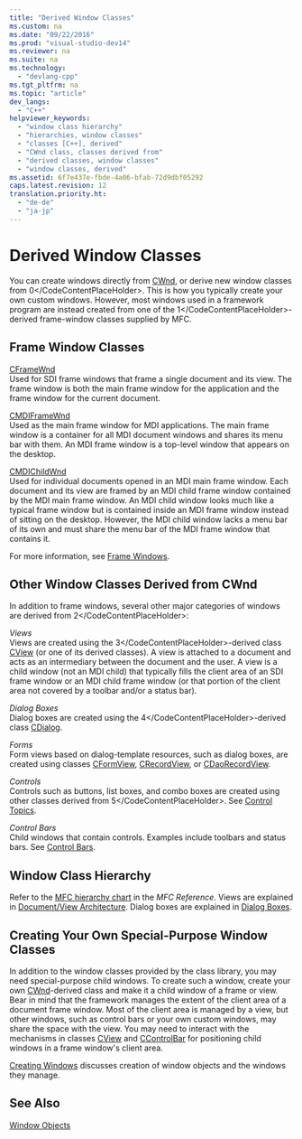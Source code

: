 ```yaml
---
title: "Derived Window Classes"
ms.custom: na
ms.date: "09/22/2016"
ms.prod: "visual-studio-dev14"
ms.reviewer: na
ms.suite: na
ms.technology: 
  - "devlang-cpp"
ms.tgt_pltfrm: na
ms.topic: "article"
dev_langs: 
  - "C++"
helpviewer_keywords: 
  - "window class hierarchy"
  - "hierarchies, window classes"
  - "classes [C++], derived"
  - "CWnd class, classes derived from"
  - "derived classes, window classes"
  - "window classes, derived"
ms.assetid: 6f7e437e-fbde-4a06-bfab-72d9dbf05292
caps.latest.revision: 12
translation.priority.ht: 
  - "de-de"
  - "ja-jp"
---
```

# Derived Window Classes
You can create windows directly from [CWnd](../vs140/cwnd-class.md), or derive new window classes from <CodeContentPlaceHolder>0\</CodeContentPlaceHolder>. This is how you typically create your own custom windows. However, most windows used in a framework program are instead created from one of the <CodeContentPlaceHolder>1\</CodeContentPlaceHolder>-derived frame-window classes supplied by MFC.  
  
## Frame Window Classes  
 [CFrameWnd](../vs140/cframewnd-class.md)  
 Used for SDI frame windows that frame a single document and its view. The frame window is both the main frame window for the application and the frame window for the current document.  
  
 [CMDIFrameWnd](../vs140/cmdiframewnd-class.md)  
 Used as the main frame window for MDI applications. The main frame window is a container for all MDI document windows and shares its menu bar with them. An MDI frame window is a top-level window that appears on the desktop.  
  
 [CMDIChildWnd](../vs140/cmdichildwnd-class.md)  
 Used for individual documents opened in an MDI main frame window. Each document and its view are framed by an MDI child frame window contained by the MDI main frame window. An MDI child window looks much like a typical frame window but is contained inside an MDI frame window instead of sitting on the desktop. However, the MDI child window lacks a menu bar of its own and must share the menu bar of the MDI frame window that contains it.  
  
 For more information, see [Frame Windows](../vs140/frame-windows.md).  
  
## Other Window Classes Derived from CWnd  
 In addition to frame windows, several other major categories of windows are derived from <CodeContentPlaceHolder>2\</CodeContentPlaceHolder>:  
  
 *Views*  
 Views are created using the <CodeContentPlaceHolder>3\</CodeContentPlaceHolder>-derived class [CView](../vs140/cview-class.md) (or one of its derived classes). A view is attached to a document and acts as an intermediary between the document and the user. A view is a child window (not an MDI child) that typically fills the client area of an SDI frame window or an MDI child frame window (or that portion of the client area not covered by a toolbar and/or a status bar).  
  
 *Dialog Boxes*  
 Dialog boxes are created using the <CodeContentPlaceHolder>4\</CodeContentPlaceHolder>-derived class [CDialog](../vs140/cdialog-class.md).  
  
 *Forms*  
 Form views based on dialog-template resources, such as dialog boxes, are created using classes [CFormView](../vs140/cformview-class.md), [CRecordView](../vs140/crecordview-class.md), or [CDaoRecordView](../vs140/cdaorecordview-class.md).  
  
 *Controls*  
 Controls such as buttons, list boxes, and combo boxes are created using other classes derived from <CodeContentPlaceHolder>5\</CodeContentPlaceHolder>. See [Control Topics](../vs140/controls--mfc-.md).  
  
 *Control Bars*  
 Child windows that contain controls. Examples include toolbars and status bars. See [Control Bars](../vs140/control-bars.md).  
  
## Window Class Hierarchy  
 Refer to the [MFC hierarchy chart](../vs140/hierarchy-chart.md) in the *MFC Reference*. Views are explained in [Document/View Architecture](../vs140/document-view-architecture.md). Dialog boxes are explained in [Dialog Boxes](../vs140/dialog-boxes.md).  
  
## Creating Your Own Special-Purpose Window Classes  
 In addition to the window classes provided by the class library, you may need special-purpose child windows. To create such a window, create your own [CWnd](../vs140/cwnd-class.md)-derived class and make it a child window of a frame or view. Bear in mind that the framework manages the extent of the client area of a document frame window. Most of the client area is managed by a view, but other windows, such as control bars or your own custom windows, may share the space with the view. You may need to interact with the mechanisms in classes [CView](../vs140/cview-class.md) and [CControlBar](../vs140/ccontrolbar-class.md) for positioning child windows in a frame window's client area.  
  
 [Creating Windows](../vs140/creating-windows.md) discusses creation of window objects and the windows they manage.  
  
## See Also  
 [Window Objects](../vs140/window-objects.md)